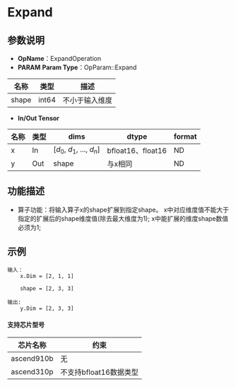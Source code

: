 # Expand

## 参数说明

- **OpName**：ExpandOperation
- **PARAM**
  **Param Type**：OpParam::Expand

| 名称  | 类型  | 描述           |
| ----- | ----- | -------------- |
| shape | int64 | 不小于输入维度 |

- **In/Out Tensor**

| 名称 | 类型 | dims                             | dtype             | format |
| ---- | ---- | -------------------------------- | ----------------- | ------ |
| x    | In   | [$d_0$, $d_1$, ..., $d_n$] | bfloat16、float16 | ND     |
| y    | Out  | shape                            | 与x相同           | ND     |

## 功能描述

- 算子功能：将输入算子x的shape扩展到指定shape。
  x中对应维度值不能大于指定的扩展后的shape维度值(除去最大维度为1);
  x中能扩展的维度shape数值必须为1;

## 示例

```
输入：
    x.Dim = [2, 1, 1]

    shape = [2, 3, 3]
  
输出:
    y.Dim = [2, 3, 3]
```

#### 支持芯片型号

| 芯片名称   | 约束                   |
| ---------- | ---------------------- |
| ascend910b | 无                     |
| ascend310p | 不支持bfloat16数据类型 |
